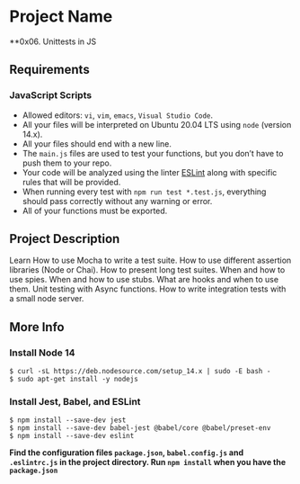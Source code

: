 # Project Name
**0x06. Unittests in JS
##  Requirements

### JavaScript Scripts
*   Allowed editors: `vi`, `vim`, `emacs`, `Visual Studio Code`.
*   All your files will be interpreted on Ubuntu 20.04 LTS using `node` (version 14.x).
*   All your files should end with a new line.
*   The `main.js` files are used to test your functions, but you don’t have to push them to your repo.
*   Your code will be analyzed using the linter [ESLint](https://eslint.org/) along with specific rules that will be provided.
*   When running every test with `npm run test *.test.js`, everything should pass correctly without any warning or error.
*   All of your functions must be exported.

## Project Description
Learn How to use Mocha to write a test suite.
How to use different assertion libraries (Node or Chai).
How to present long test suites.
When and how to use spies.
When and how to use stubs.
What are hooks and when to use them.
Unit testing with Async functions.
How to write integration tests with a small node server.

## More Info
### Install Node 14
```
$ curl -sL https://deb.nodesource.com/setup_14.x | sudo -E bash -
$ sudo apt-get install -y nodejs
```

### Install Jest, Babel, and ESLint
```
$ npm install --save-dev jest
$ npm install --save-dev babel-jest @babel/core @babel/preset-env
$ npm install --save-dev eslint
```

**Find the configuration files `package.json`, `babel.config.js` and `.eslintrc.js` in the project directory. Run `npm install` when you have the `package.json`**
